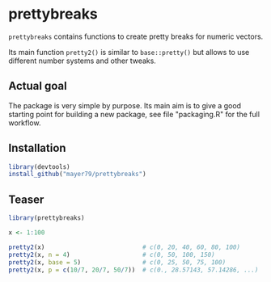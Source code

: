 # prettybreaks

`prettybreaks` contains functions to create pretty breaks for numeric vectors. 

Its main function `pretty2()` is similar to `base::pretty()` but allows to use different number systems and other tweaks.

## Actual goal

The package is very simple by purpose. Its main aim is to give a good starting point for building a new package, see file "packaging.R" for the full workflow.

## Installation

``` r
library(devtools)
install_github("mayer79/prettybreaks")
```

## Teaser

``` r
library(prettybreaks)

x <- 1:100

pretty2(x)                           # c(0, 20, 40, 60, 80, 100)
pretty2(x, n = 4)                    # c(0, 50, 100, 150)
pretty2(x, base = 5)                 # c(0, 25, 50, 75, 100)
pretty2(x, p = c(10/7, 20/7, 50/7))  # c(0., 28.57143, 57.14286, ...)
```

